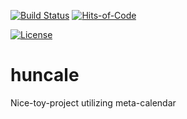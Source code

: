 [![Build Status](https://travis-ci.com/eparovyshnaya/huncale.svg?branch=master)](https://travis-ci.com/eparovyshnaya/huncale)
[![Hits-of-Code](https://hitsofcode.com/github/eparovyshnaya/huncale)](https://hitsofcode.com/view/github/eparovyshnaya/huncale)

[![License](https://img.shields.io/badge/License-MIT-green.svg)](https://github.com/eparovyshnaya/huncale/blob/master/LICENSE)


# huncale
Nice-toy-project utilizing meta-calendar
